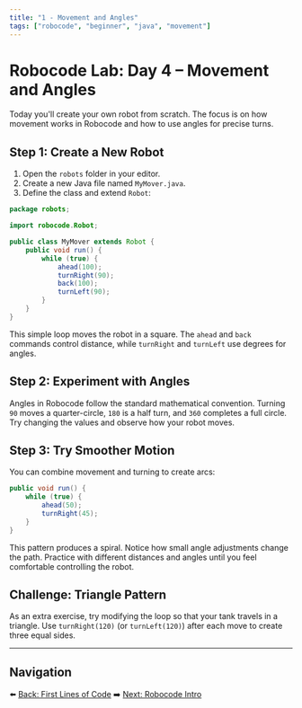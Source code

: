 ```yaml
---
title: "1 - Movement and Angles"
tags: ["robocode", "beginner", "java", "movement"]
---
```

# Robocode Lab: Day 4 – Movement and Angles

Today you'll create your own robot from scratch. The focus is on how movement works in Robocode and how to use angles for precise turns.

## Step 1: Create a New Robot

1. Open the `robots` folder in your editor.
2. Create a new Java file named `MyMover.java`.
3. Define the class and extend `Robot`:

```java
package robots;

import robocode.Robot;

public class MyMover extends Robot {
    public void run() {
        while (true) {
            ahead(100);
            turnRight(90);
            back(100);
            turnLeft(90);
        }
    }
}
```

This simple loop moves the robot in a square. The `ahead` and `back` commands control distance, while `turnRight` and `turnLeft` use degrees for angles.

## Step 2: Experiment with Angles

Angles in Robocode follow the standard mathematical convention. Turning `90` moves a quarter-circle, `180` is a half turn, and `360` completes a full circle. Try changing the values and observe how your robot moves.

## Step 3: Try Smoother Motion

You can combine movement and turning to create arcs:

```java
public void run() {
    while (true) {
        ahead(50);
        turnRight(45);
    }
}
```

This pattern produces a spiral. Notice how small angle adjustments change the path. Practice with different distances and angles until you feel comfortable controlling the robot.

## Challenge: Triangle Pattern

As an extra exercise, try modifying the loop so that your tank travels in a triangle. Use `turnRight(120)` (or `turnLeft(120)`) after each move to create three equal sides.

---

## Navigation

⬅️ [Back: First Lines of Code](/robocode/Day-3/02_first_lines)
➡️ [Next: Robocode Intro](/robocode/Day-3/00_robo_code_intro)
